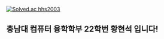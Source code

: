 [![Solved.ac
hhs2003](http://mazassumnida.wtf/api/v2/generate_badge?boj=hhs2003)](https://solved.ac/hhs2003)

## 충남대 컴퓨터 융학학부 22학번 황현석 입니다!
